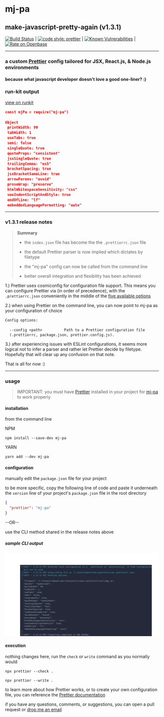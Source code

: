 # mj-pa

## make-javascript-pretty-again (v1.3.1)

[![Build Status](https://travis-ci.com/killshot13/mj-pa.svg?branch=main)](https://travis-ci.com/killshot13/mj-pa) | [![code style: prettier](https://img.shields.io/badge/code_style-prettier-ff69b4.svg?style=flat-square)](https://github.com/prettier/prettier) | [![Known Vulnerabilities](https://snyk.io/test/github/killshot13/mj-pa/badge.svg)](https://snyk.io/test/github/killshot13/mj-pa) | [![Rate on Openbase](https://badges.openbase.com/js/rating/mj-pa.svg)](https://openbase.com/js/mj-pa?utm_source=embedded&utm_medium=badge&utm_campaign=rate-badge)

---

### a custom [Prettier](https://prettier.io) config tailored for JSX, React.js, & Node.js environments

#### because what javascript developer doesn't love a good one-liner? :)

### run-kit output

[view on runkit](https://runkit.com/killshot13/runkit-npm-mj-pa)

 ```json
 const mjPa = require("mj-pa")

 Object
  printWidth: 90
  tabWidth: 1
  useTabs: true
  semi: false
  singleQuote: true
  quoteProps: "consistent"
  jsxSingleQuote: true
  trailingComma: "es5"
  bracketSpacing: true
  jsxBracketSameLine: true
  arrowParens: "avoid"
  proseWrap: "preserve"
  htmlWhitespaceSensitivity: "css"
  vueIndentScriptAndStyle: true
  endOfLine: "lf"
  embeddedLanguageFormatting: "auto"

 ```

---

### v1.3.1 release notes

> **Summary**
>
> * the `index.json` file has become the the `.prettierrc.json` file
>
> * the default Prettier parser is now implied which dictates by filetype
>
> * the "mj-pa" config can now be called from the command line
>
> * better overall integration and flexibility has been achieved

1.) Prettier uses cosmiconfig for configuration file support. This means you can configure Prettier via (in order of precedence), with the `.prettierrc.json` conveniently in the middle of the [five available options](https://prettier.io/docs/en/configuration.html)

2.) when using Prettier on the command line, you can now point to mj-pa as your configuration of choice

```shell
Config options:

  --config <path>          Path to a Prettier configuration file
  (.prettierrc, package.json, prettier.config.js).
```

3.) after experiencing issues with ESLint configurations, it seems more logical not to infer a parser and rather let Prettier decide by filetype. Hopefully that will clear up any confusion on that note.

That is all for now :)

---

### usage

> IMPORTANT: you must have [Prettier](https://www.npmjs.com/package/prettier) installed in your project for [mj-pa](https://www.npmjs.com/package/mj-pa) to work properly

#### installation

from the command line

NPM

```shell
npm install --save-dev mj-pa
```

YARN

```shell
yarn add --dev mj-pa
```

#### configuration

manually edit the `package.json` file for your project

to be more specific, copy the following line of code and paste it underneath the `version` line of your project's `package.json` file in the root directory

```json
{
  "prettier": "mj-pa"
}
```

--OR--

use the CLI method shared in the release notes above

##### sample CLI output

![sample CLI output](/resources/mj-pav1.3.0.png)

#### execution

nothing changes here, run the `check` or `write` command as you normally would

```shell
npx prettier --check .
```

```shell
npx prettier --write .
```

to learn more about how Prettier works, or to create your own configuration file, you can reference the [Prettier documentation](https://prettier.io/docs/en/index.html)

if you have any questions, comments, or suggestions, you can open a pull request or [drop me an email](mailto:dmreh@outlook.com)
